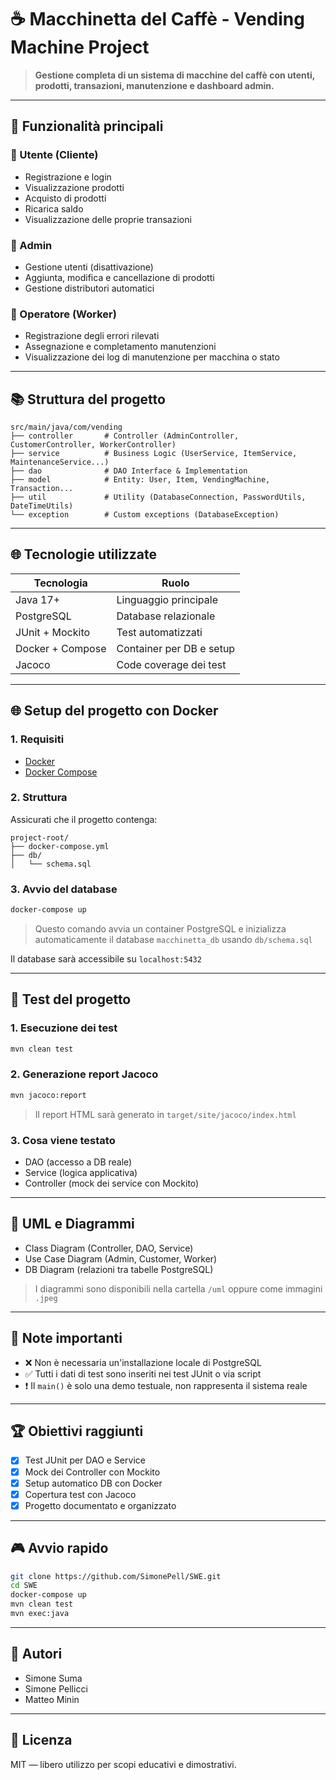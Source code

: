 # ☕ Macchinetta del Caffè - Vending Machine Project

> **Gestione completa di un sistema di macchine del caffè con utenti, prodotti, transazioni, manutenzione e dashboard admin.**

---

## 🚀 Funzionalità principali

### 🔧 Utente (Cliente)

* Registrazione e login
* Visualizzazione prodotti
* Acquisto di prodotti
* Ricarica saldo
* Visualizzazione delle proprie transazioni

### 📄 Admin

* Gestione utenti (disattivazione)
* Aggiunta, modifica e cancellazione di prodotti
* Gestione distributori automatici

### 👷 Operatore (Worker)

* Registrazione degli errori rilevati
* Assegnazione e completamento manutenzioni
* Visualizzazione dei log di manutenzione per macchina o stato

---

## 📚 Struttura del progetto

```
src/main/java/com/vending
├── controller       # Controller (AdminController, CustomerController, WorkerController)
├── service          # Business Logic (UserService, ItemService, MaintenanceService...)
├── dao              # DAO Interface & Implementation
├── model            # Entity: User, Item, VendingMachine, Transaction...
├── util             # Utility (DatabaseConnection, PasswordUtils, DateTimeUtils)
└── exception        # Custom exceptions (DatabaseException)
```

---

## 🌐 Tecnologie utilizzate

| Tecnologia       | Ruolo                    |
| ---------------- | ------------------------ |
| Java 17+         | Linguaggio principale    |
| PostgreSQL       | Database relazionale     |
| JUnit + Mockito  | Test automatizzati       |
| Docker + Compose | Container per DB e setup |
| Jacoco           | Code coverage dei test   |

---

## 🌐 Setup del progetto con Docker

### 1. Requisiti

* [Docker](https://www.docker.com/get-started)
* [Docker Compose](https://docs.docker.com/compose/)

### 2. Struttura

Assicurati che il progetto contenga:

```
project-root/
├── docker-compose.yml
├── db/
│   └── schema.sql
```

### 3. Avvio del database

```bash
docker-compose up
```

> Questo comando avvia un container PostgreSQL e inizializza automaticamente il database `macchinetta_db` usando `db/schema.sql`

Il database sarà accessibile su `localhost:5432`

---

## 🔬 Test del progetto

### 1. Esecuzione dei test

```bash
mvn clean test
```

### 2. Generazione report Jacoco

```bash
mvn jacoco:report
```

> Il report HTML sarà generato in `target/site/jacoco/index.html`

### 3. Cosa viene testato

* DAO (accesso a DB reale)
* Service (logica applicativa)
* Controller (mock dei service con Mockito)

---

## 📅 UML e Diagrammi

* Class Diagram (Controller, DAO, Service)
* Use Case Diagram (Admin, Customer, Worker)
* DB Diagram (relazioni tra tabelle PostgreSQL)

> I diagrammi sono disponibili nella cartella `/uml` oppure come immagini `.jpeg`

---

## 🚨 Note importanti

* ❌ Non è necessaria un'installazione locale di PostgreSQL
* ✅ Tutti i dati di test sono inseriti nei test JUnit o via script
* ❗ Il `main()` è solo una demo testuale, non rappresenta il sistema reale

---

## 🏆 Obiettivi raggiunti

* [x] Test JUnit per DAO e Service
* [x] Mock dei Controller con Mockito
* [x] Setup automatico DB con Docker
* [x] Copertura test con Jacoco
* [x] Progetto documentato e organizzato

---

## 🎮 Avvio rapido

```bash
git clone https://github.com/SimonePell/SWE.git
cd SWE
docker-compose up
mvn clean test
mvn exec:java
```

---

## 🙌 Autori

* Simone Suma
* Simone Pellicci
* Matteo Minin

---

## 🚫 Licenza

MIT — libero utilizzo per scopi educativi e dimostrativi.
